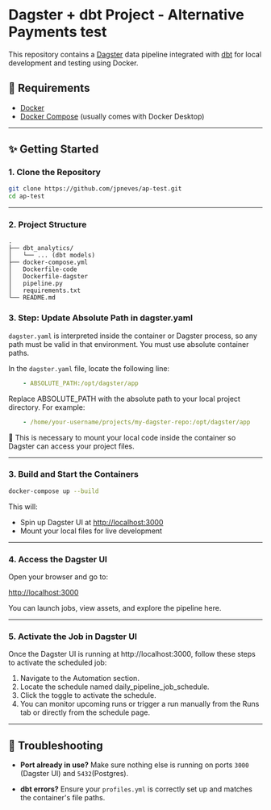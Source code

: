 # Dagster + dbt Project - Alternative Payments test

This repository contains a [Dagster](https://dagster.io/) data pipeline integrated with [dbt](https://www.getdbt.com/) for local development and testing using Docker.

## 🐳 Requirements

* [Docker](https://www.docker.com/)
* [Docker Compose](https://docs.docker.com/compose/install/) (usually comes with Docker Desktop)

---

## ✨ Getting Started

### 1. Clone the Repository

```bash
git clone https://github.com/jpneves/ap-test.git
cd ap-test
```

---

### 2. Project Structure

```
.
├── dbt_analytics/
│   └── ... (dbt models)
├── docker-compose.yml
│   Dockerfile-code
│   Dockerfile-dagster
│   pipeline.py
│   requirements.txt
└── README.md
```

### 3. Step: Update Absolute Path in dagster.yaml

`dagster.yaml` is interpreted inside the container or Dagster process, so any path must be valid in that environment. 
You must use absolute container paths. 

In the `dagster.yaml` file, locate the following line:

```yaml
    - ABSOLUTE_PATH:/opt/dagster/app
```
Replace ABSOLUTE_PATH with the absolute path to your local project directory. For example:

```yaml
    - /home/your-username/projects/my-dagster-repo:/opt/dagster/app
```

📌 This is necessary to mount your local code inside the container so Dagster can access your project files.

---

### 3. Build and Start the Containers

```bash
docker-compose up --build
```

This will:

* Spin up Dagster UI at [http://localhost:3000](http://localhost:3000)
* Mount your local files for live development

---

### 4. Access the Dagster UI

Open your browser and go to:

[http://localhost:3000](http://localhost:3000)

You can launch jobs, view assets, and explore the pipeline here.

---

### 5. Activate the Job in Dagster UI

Once the Dagster UI is running at http://localhost:3000, follow these steps to activate the scheduled job:

1. Navigate to the Automation section.
2. Locate the schedule named daily_pipeline_job_schedule.
3. Click the toggle to activate the schedule.
4. You can monitor upcoming runs or trigger a run manually from the Runs tab or directly from the schedule page.

---

## 🧪 Troubleshooting

* **Port already in use?**
  Make sure nothing else is running on ports `3000` (Dagster UI)  and `5432`(Postgres).

* **dbt errors?**
  Ensure your `profiles.yml` is correctly set up and matches the container's file paths.
